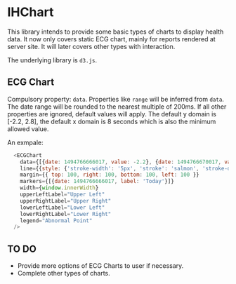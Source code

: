 # IHChart
This library intends to provide some basic types of charts to display health data.
It now only covers static ECG chart, mainly for reports rendered at server site. 
It will later covers other types with interaction.
 
 The underlying library is `d3.js`.
 
 ## ECG Chart
 Compulsory property: `data`. Properties like `range` will be inferred from `data`. 
 The date range will be rounded to the nearest multiple of 200ms. 
 If all other properties are ignored, default values will apply.
 The default y domain is [-2.2, 2.8], the default x domain is 8 seconds which is also the minimum allowed value.
 
 An exmpale:
```js
  <ECGChart
    data={[{date: 1494766666017, value: -2.2}, {date: 1494766670017, value: -1.2}, { date: 1494766676017, value: 2.8}]}
    line={{style: {'stroke-width': '5px', 'stroke': 'salmon', 'stroke-dasharray': '5'}}}
    margin={{ top: 100, right: 100, bottom: 100, left: 100 }}
    markers={[{date: 1494766666017, label: 'Today'}]}
    width={window.innerWidth}
    upperLeftLabel="Upper Left"
    upperRightLabel="Upper Right"
    lowerLeftLabel="Lower Left"
    lowerRightLabel="Lower Right"
    legend="Abnormal Point"
  />
```
## TO DO
- Provide more options of ECG Charts to user if necessary.
- Complete other types of charts.